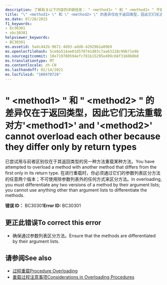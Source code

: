 ```yaml
---
description: 了解有关以下内容的详细信息： " <method1> " 和 " <method2> " 不能相互重载，因为它们只是返回类型不同
title: "\" <method1> \" 和 \" <method2> \" 的差异仅在于返回类型，因此它们无法重载对方"
ms.date: 07/20/2015
f1_keywords:
- bc30301
- vbc30301
helpviewer_keywords:
- BC30301
ms.assetid: 5adc442b-9671-4d93-add8-42929b1a09b9
ms.openlocfilehash: 5ce8a514ae01d570741d03c7aa63128c99b71e9b
ms.sourcegitcommit: 10e719780594efc781b15295e499c66f316068b8
ms.translationtype: MT
ms.contentlocale: zh-CN
ms.lasthandoff: 02/14/2021
ms.locfileid: "100470728"
---
```

# <a name="method1-and-method2-cannot-overload-each-other-because-they-differ-only-by-return-types"></a><span data-ttu-id="545bd-103">" \<method1> " 和 " \<method2> " 的差异仅在于返回类型，因此它们无法重载对方</span><span class="sxs-lookup"><span data-stu-id="545bd-103">'\<method1>' and '\<method2>' cannot overload each other because they differ only by return types</span></span>

<span data-ttu-id="545bd-104">已尝试用与前者区别仅在于其返回类型的另一种方法重载某种方法。</span><span class="sxs-lookup"><span data-stu-id="545bd-104">You have attempted to overload a method with another method that differs from the first only in its return type.</span></span> <span data-ttu-id="545bd-105">在进行重载时，你必须通过它们的参数列表区分方法的任意两个版本；不可使用除参数列表外的任何方式来区分方法。</span><span class="sxs-lookup"><span data-stu-id="545bd-105">In overloading, you must differentiate any two versions of a method by their argument lists; you cannot use anything other than argument lists to differentiate the methods.</span></span>  
  
 <span data-ttu-id="545bd-106">**错误 ID：** BC30301</span><span class="sxs-lookup"><span data-stu-id="545bd-106">**Error ID:** BC30301</span></span>  
  
## <a name="to-correct-this-error"></a><span data-ttu-id="545bd-107">更正此错误</span><span class="sxs-lookup"><span data-stu-id="545bd-107">To correct this error</span></span>  
  
- <span data-ttu-id="545bd-108">确保通过参数列表区分方法。</span><span class="sxs-lookup"><span data-stu-id="545bd-108">Ensure that the methods are differentiated by their argument lists.</span></span>  
  
## <a name="see-also"></a><span data-ttu-id="545bd-109">请参阅</span><span class="sxs-lookup"><span data-stu-id="545bd-109">See also</span></span>

- [<span data-ttu-id="545bd-110">过程重载</span><span class="sxs-lookup"><span data-stu-id="545bd-110">Procedure Overloading</span></span>](../programming-guide/language-features/procedures/procedure-overloading.md)
- [<span data-ttu-id="545bd-111">重载过程注意事项</span><span class="sxs-lookup"><span data-stu-id="545bd-111">Considerations in Overloading Procedures</span></span>](../programming-guide/language-features/procedures/considerations-in-overloading-procedures.md)
